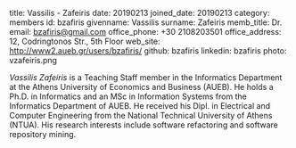 title: Vassilis - Zafeiris
date: 20190213
joined_date: 20190213
category: members
id: bzafiris
givenname: Vassilis
surname: Zafeiris
memb_title: Dr.
email: bzafiris@gmail.com
office_phone: +30 2108203501
office_address: 12, Codringtonos Str., 5th Floor
web_site: http://www2.aueb.gr/users/bzafiris/
github: bzafiris
linkedin: bzafiris
photo: vzafeiris.png

_Vassilis Zafeiris_ is a Teaching Staff member in the Informatics Department at the Athens University of Economics and Business (AUEB). He holds a Ph.D. in Informatics and an MSc in Information Systems from the Informatics Department of AUEB. He received his Dipl. in Electrical and Computer Engineering from the National Technical University of Athens (NTUA). His research interests include software refactoring and software repository mining.
